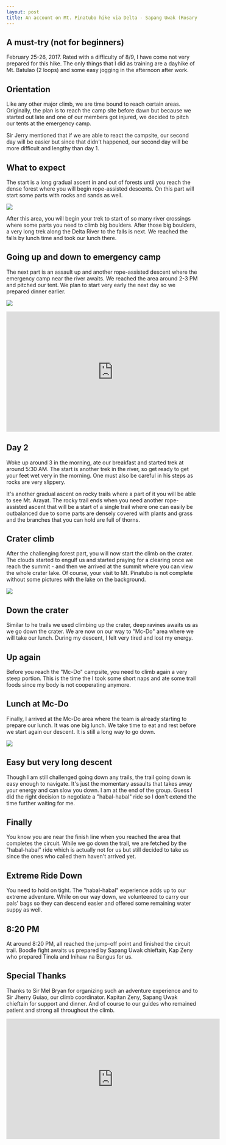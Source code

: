 ```yaml
---
layout: post
title: An account on Mt. Pinatubo hike via Delta - Sapang Uwak (Rosary Circuit Trail)
---
```


## A must-try (not for beginners)
February 25-26, 2017. Rated with a difficulty of 8/9, I have come not very prepared for this hike. The only things that I did as training are a dayhike of Mt. Batulao (2 loops) and some easy jogging in the afternoon after work.

## Orientation
Like any other major climb, we are time bound to reach certain areas. Originally, the plan is to reach the camp site before dawn but because we started out late and one of our members got injured, we decided to pitch our tents at the emergency camp.

Sir Jerry mentioned that if we are able to react the campsite, our second day will be easier but since that didn't happened, our second day will be more difficult and lengthy than day 1.

## What to expect
The start is a long gradual ascent in and out of forests until you reach the dense forest where you will begin rope-assisted descents. On this part will start some parts with rocks and sands as well.

![](http://markhughneri.com/_img/pinatubo/rope-assisted.jpg)

After this area, you will begin your trek to start of so many river crossings where some parts you need to climb big boulders. After those big boulders, a very long trek along the Delta River to the falls is next. We reached the falls by lunch time and took our lunch there.

## Going up and down to emergency camp
The next part is an assault up and another rope-assisted descent where the emergency camp near the river awaits. We reached the area around 2-3 PM and pitched our tent. We plan to start very early the next day so we prepared dinner earlier.

![](http://markhughneri.com/_img/pinatubo/boulder.jpg)

<iframe src="https://www.facebook.com/plugins/video.php?href=https%3A%2F%2Fwww.facebook.com%2Fbyahengruruk%2Fvideos%2F716564178505082%2F&show_text=0&width=560" width="560" height="315" style="border:none;overflow:hidden" scrolling="no" frameborder="0" allowTransparency="true" allowFullScreen="true"></iframe>

## Day 2
Woke up around 3 in the morning, ate our breakfast and started trek at around 5:30 AM. The start is another trek in the river, so get ready to get your feet wet very in the morning. One must also be careful in his steps as rocks are very slippery.

It's another gradual ascent on rocky trails where a part of it you will be able to see Mt. Arayat. The rocky trail ends when you need another rope-assisted ascent that will be a start of a single trail where one can easily be outbalanced due to some parts are densely covered with plants and grass and the branches that you can hold are full of thorns.

## Crater climb
After the challenging forest part, you will now start the climb on the crater. The clouds started to engulf us and started praying for a clearing once we reach the summit - and then we arrived at the summit where you can view the whole crater lake. Of course, your visit to Mt. Pinatubo is not complete without some pictures with the lake on the background.

![](http://markhughneri.com/_img/pinatubo/crater.jpg)

## Down the crater
Similar to he trails we used climbing up the crater, deep ravines awaits us as we go down the crater. We are now on our way to "Mc-Do" area where we will take our lunch. During my descent, I felt very tired and lost my energy.

## Up again
Before you reach the "Mc-Do" campsite, you need to climb again a very steep portion. This is the time the I took some short naps and ate some trail foods since my body is not cooperating anymore.

## Lunch at Mc-Do 
Finally, I arrived at the Mc-Do area where the team is already starting to prepare our lunch. It was one big lunch. We take time to eat and rest before we start again our descent. It is still a long way to go down.

![](http://markhughneri.com/_img/pinatubo/lunch.jpg)

## Easy but very long descent
Though I am still challenged going down any trails, the trail going down is easy enough to navigate. It's just the momentary assaults that takes away your energy and can slow you down. I am at the end of the group. Guess I did the right decision to negotiate a "habal-habal" ride so I don't extend the time further waiting for me.

## Finally
You know you are near the finish line when you reached the area that completes the circuit. While we go down the trail, we are fetched by the "habal-habal" ride which is actually not for us but still decided to take us since the ones who called them haven't arrived yet.

## Extreme Ride Down
You need to hold on tight. The "habal-habal" experience adds up to our extreme adventure. While on our way down, we volunteered to carry our pals' bags so they can descend easier and offered some remaining water suppy as well.

## 8:20 PM
At around 8:20 PM, all reached the jump-off point and finished the circuit trail. Boodle fight awaits us prepared by Sapang Uwak chieftain, Kap Zeny who prepared Tinola and Inihaw na Bangus for us.

## Special Thanks
Thanks to Sir Mel Bryan for organizing such an adventure experience and to Sir Jherry Guiao, our climb coordinator. Kapitan Zeny, Sapang Uwak chieftain for support and dinner. And of course to our guides who remained patient and strong all throughout the climb.

<iframe src="https://www.facebook.com/plugins/video.php?href=https%3A%2F%2Fwww.facebook.com%2Fbyahengruruk%2Fvideos%2F716646921830141%2F&show_text=0&width=560" width="560" height="315" style="border:none;overflow:hidden" scrolling="no" frameborder="0" allowTransparency="true" allowFullScreen="true"></iframe>

